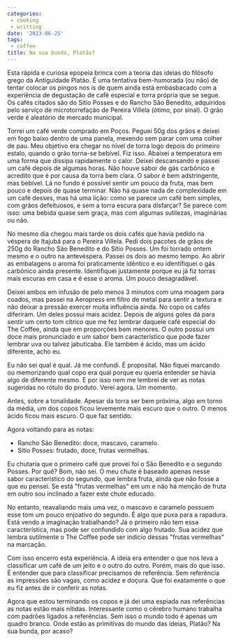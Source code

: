 ```yaml
---
categories:
 - cooking
 - writting
date: '2023-06-25'
tags:
 - coffee
title: Na sua bunda, Platão?
---
```


Esta rápida e curiosa epopeia brinca com a teoria das ideias do filósofo grego da Antiguidade Platão. É uma tentativa bem-humorada (ou não) de tentar colocar os pingos nos is de quem ainda está embasbacado com a experiência de degustação de café especial e torra própria que se segue. Os cafés citados são do Sítio Posses e do Rancho São Benedito, adquiridos pelo serviço de microtorrefação de Pereira Villela (ótimo, por sinal). O grão verde é aleatório de mercado municipal.

Torrei um café verde comprado em Poços. Peguei 50g dos grãos e deixei em fogo baixo dentro de uma panela, mexendo sem parar com uma colher de pau. Meu objetivo era chegar no nível de torra logo depois do primeiro estalo, quando o grão torna-se bebível. Fiz isso. Abaixei a temperatura em uma forma que dissipa rapidamente o calor. Deixei descansando e passei um café depois de algumas horas. Não houve sabor de gás carbônico e acredito que é por causa da torra bem clara. O sabor é bem adstringente, mas bebível. Lá no fundo é possível sentir um pouco da fruta, mas bem pouco e depois de quase terminar. Não há quase nada de complexidade em um café desses, mas há uma lição: como se parece um café bem simples, com grãos defeituosos, e sem a torra escura para disfarçar? Se parece com isso: uma bebida quase sem graça, mas com algumas sutilezas, imaginárias ou não.

No mesmo dia chegou mais tarde os dois cafés que havia pedido na véspera de Itajubá para o Pereira Villela. Pedi dois pacotes de grãos de 250g do Rancho São Benedito e do Sítio Posses. Um foi torrado ontem mesmo e o outro na antevéspera. Passei os dois ao mesmo tempo. Ao abrir as embalagens o aroma foi praticamente idêntico e eu identifiquei o gás carbônico ainda presente. Identifiquei justamente porque eu já fiz torras mais escuras em casa e é esse o aroma. Um pouco desagradável.

Deixei ambos em infusão de pelo menos 3 minutos com uma moagem para coados, mas passei na Aeropress em filtro de metal para sentir a textura e não deixar a pressão exercer muita influência ainda. No copo os cafés diferiram. Um deles possui mais acidez. Depois de alguns goles dá para sentir um certo tom cítrico que me fez lembrar daquele café especial do The Coffee, ainda que em proporções bem menores. O outro possui um doce mais pronunciado e um sabor bem característico que pode fazer lembrar uva ou talvez jabuticaba. Ele também é ácido, mas um ácido diferente, acho eu.

Eu não sei qual é qual. Já me confundi. É proposital. Não fiquei marcando ou memorizando qual copo era qual porque eu queria entender se havia algo de diferente mesmo. E por isso nem me lembrei de ver as notas sugeridas no rótulo do produto. Verei agora. Um momento.

Antes, sobre a tonalidade. Apesar da torra ser bem próxima, algo em torno da média, um dos copos ficou levemente mais escuro que o outro. O menos ácido ficou mais escuro. O que faz sentido.

Agora voltando para as notas:

 - Rancho São Benedito: doce, mascavo, caramelo.
 - Sítio Posses: frutado, doce, frutas vermelhas.

Eu chutaria que o primeiro café que provei foi o São Benedito e o segundo Posses. Por quê? Bom, não sei. O meu chute é baseado apenas nesse sabor característico do segundo, que lembra fruta, ainda que não fosse a que eu pensei. Se está "frutas vermelhas" em um e não há menção de fruta em outro sou inclinado a fazer este chute educado.

No entanto, reavaliando mais uma vez, o mascavo e caramelo possuem esse tom um pouco enjoativo do segundo. É algo que puxa para a rapadura. Está vendo a imaginação trabalhando? Já o primeiro não tem essa característica, mas pode ser confundido com algo frutado. Sua acidez que lembra sutilmente o The Coffee pode ser indício dessas "frutas vermelhas" na marcação.

Com isso encerro esta experiência. A ideia era entender o que nos leva a classificar um café de um jeito e o outro do outro. Porém, mais do que isso. É entender que para classificar precisamos de referência. Sem referência as impressões são vagas, como acidez e doçura. Que foi exatamente o que eu fiz antes de ir conferir as notas.

Agora que estou terminando os copos e já dei uma espiada nas referências as notas estão mais nítidas. Interessante como o cérebro humano trabalha com padrões ligados a referências. Sem isso o mundo todo é apenas um quadro branco. Onde estão as primitivas do mundo das ideias, Platão? Na sua bunda, por acaso?
